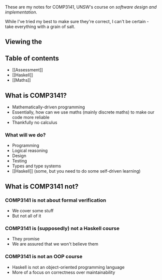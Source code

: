 These are my notes for COMP3141, UNSW's course on *software design and implementation*.

While I've tried my best to make sure they're correct, I can't be certain - take everything with a grain of salt.

## Viewing the

## Table of contents
- [[Assessment]]
- [[Haskell]]
- [[Maths]]

## What is COMP3141?

- Mathematically-driven programming
- Essentially, how can we use maths (mainly discrete maths) to make our code more reliable
- Thankfully no calculus

### What will we do?

- Programming
- Logical reasoning
- Design
- Testing
- Types and type systems
- [[Haskell]] (some, but you need to do some self-driven learning)

## What is COMP3141 not?

### COMP3141 is not about formal verification

- We cover some stuff
- But not all of it

### COMP3141 is (supposedly) not a Haskell course

- They promise
- We are assured that we won't believe them

### COMP3141 is not an OOP course

- Haskell is not an object-oriented programming language
- More of a focus on correctness over maintainability
